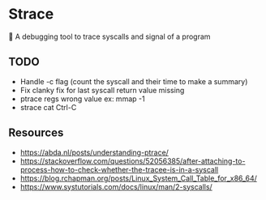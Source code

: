 # Strace
🐛 A debugging tool to trace syscalls and signal of a program

## TODO
 - Handle -c flag (count the syscall and their time to make a summary)
 - Fix clanky fix for last syscall return value missing
 - ptrace regs wrong value ex: mmap -1
 - strace cat Ctrl-C

## Resources
 - https://abda.nl/posts/understanding-ptrace/
 - https://stackoverflow.com/questions/52056385/after-attaching-to-process-how-to-check-whether-the-tracee-is-in-a-syscall
 - https://blog.rchapman.org/posts/Linux_System_Call_Table_for_x86_64/
 - https://www.systutorials.com/docs/linux/man/2-syscalls/